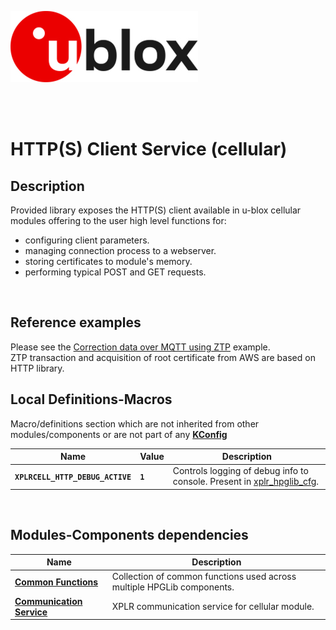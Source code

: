 ![u-blox](./../../../../media/shared/logos/ublox_logo.jpg)

<br>
<br>

# HTTP(S) Client Service (cellular)

## Description
Provided library exposes the HTTP(S) client available in u-blox cellular modules offering to the user high level functions for:
- configuring client parameters.
- managing connection process to a webserver.
- storing certificates to module's memory.
- performing typical POST and GET requests.
<br>

## Reference examples
Please see the [Correction data over MQTT using ZTP](./../../../../examples/cellular/03_hpg_cell_mqtt_correction_ztp/) example.<br>
ZTP transaction and acquisition of root certificate from AWS are based on HTTP library.

## Local Definitions-Macros
Macro/definitions section which are not inherited from other modules/components or are not part of any **[KConfig](./../../../../docs/README_kconfig.md)**

Name | Value | Description
--- | --- | ---
**`XPLRCELL_HTTP_DEBUG_ACTIVE`** | **`1`** | Controls logging of debug info to console. Present in [xplr_hpglib_cfg](./../../xplr_hpglib_cfg.h).
<br>

## Modules-Components dependencies
Name | Description
--- | ---
**[Common Functions](./../common/)** | Collection of common functions used across multiple HPGLib components.
**[Communication Service](./../com_service/)** | XPLR communication service for cellular module.
<br>
